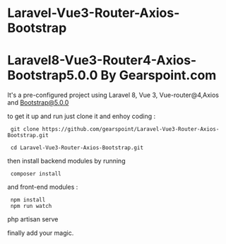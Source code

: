 # Laravel-Vue3-Router-Axios-Bootstrap
# Laravel8-Vue3-Router4-Axios-Bootstrap5.0.0 By Gearspoint.com

It's a pre-configured project using Laravel 8, Vue 3, Vue-router@4,Axios and Bootstrap@5.0.0

to get it up and run just clone it and enhoy coding :

     git clone https://github.com/gearspoint/Laravel-Vue3-Router-Axios-Bootstrap.git

     cd Laravel-Vue3-Router-Axios-Bootstrap.git



then install backend modules by running 

     composer install

and front-end modules :

     npm install
     npm run watch
php artisan serve

finally add your magic.  
